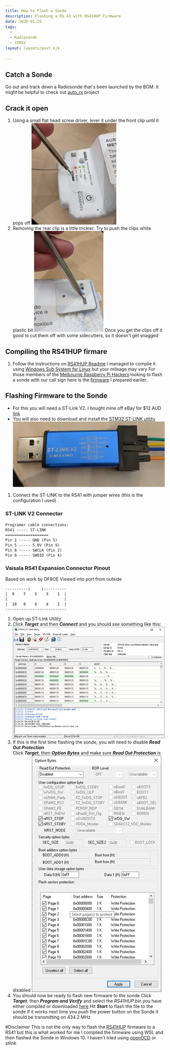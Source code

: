 ```yaml
---
title: How to Flash a Sonde
description: Flashing a RS 41 with RS41HUP Firmware
date: 2020-01-25
tags:
  - 
  - Radiosonde
  - STM32
layout: layouts/post.njk

---
```


## Catch a Sonde
Go out and track down a Radiosonde that's been launched by the BOM. It might be helpful to check out [auto_rx](https://github.com/projecthorus/radiosonde_auto_rx) project
## Crack it open
1. Using a small flat head screw driver, lever it under the front clip until it pops off 
![front clip](https://github.com/rohbot/rohbot-blog/raw/master/img/front-hook.jpg)
1. Removing the rear clip is a little trickier. Try to push the clips white plastic bit
![rear clip](https://github.com/rohbot/rohbot-blog/raw/master/img/rear-clip.jpg)
Once you get the clips off it good to cut them off with some sidecutters, so it doesn't get snagged
## Compiling the RS41HUP firmare
1. Follow the instructions on [RS41HUP Readme](https://github.com/darksidelemm/RS41HUP)
I managed to compile it using [Windows Sub System for Linux](https://docs.microsoft.com/en-us/windows/wsl/install-win10) but your mileage may vary 
For those members of the [Melbourne Raspberry Pi Hackers](https://melbourne-rpi.com.au/) looking to flash a sonde with our call sign here is the [firmware](https://github.com/rohbot/rohbot-blog/raw/master/img/RS41HUP_RPHMELB-4FSK.zip) I prepared eariler.. 
## Flashing Firmware to the Sonde
* For this you will need a ST-Link V2. I bought mine off eBay for $12 AUD [link](https://www.ebay.com.au/itm/393083134149)
* You will also need to download and install the [STM32 ST-LINK utility](https://www.st.com/en/development-tools/stsw-link004.html)
![st-link](https://github.com/rohbot/rohbot-blog/raw/master/img/st-link.jpg) 
1. Connect the ST-LINK to the RS41 with jumper wires (this is the configuration I used)
### ST-LINK V2 Connector
```
Programer cable connections:
RS41 ----- ST-LINK
===================
Pin 1 ----- GND (Pin 5)
Pin 5 ----- 5.0V (Pin 9)
Pin 8 ----- SWCLK (Pin 2)
Pin 9 ----- SWDIO (Pin 4)
```
### Vaisala RS41 Expansion Connector Pinout
Based on work by DF8OE
Viewed into port from outside
```
----------|     |----------
|  9    7    5    3    1  |
|                         |
|  10   8    6    4    2  |
---------------------------
```
1. Open up ST-Link Utility
2. Click ***Target*** and then ***Connect*** and you should see something like this:
![st-util](https://github.com/rohbot/rohbot-blog/raw/master/img/st-util.jpg)
3. If this is the first time flashing the sonde, you will need to disable ***Read Out Protection***  
Click ***Target***, then ***Option Bytes*** and make sure ***Read Out Protection*** is disabled
![option-bytes](https://github.com/rohbot/rohbot-blog/raw/master/img/options_bytes.jpg)
4. You should now be ready to flash new firmware to the sonde
Click ***Target***, then ***Program and Verify*** and select the *RS41HUP.bin* you have either compiled or downloaded [here](https://github.com/rohbot/rohbot-blog/raw/master/img/RS41HUP_RPHMELB-4FSK.zip)
Hit ***Start*** to flash the file to the sonde
If it works next time you push the power button on the Sonde it should be transmitting on 434.2 MHz
   
#Disclaimer
This is not the only way to flash the [RS41HUP](https://github.com/darksidelemm/RS41HUP) firmware to a RS41 but this is what worked for me
I compiled the firmware using WSL and then flashed the Sonde in Windows 10. I haven't tried using [openOCD](http://openocd.org/) or stlink
   